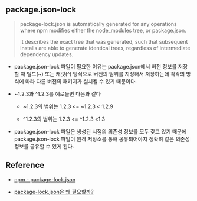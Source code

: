 ## package.json-lock

<blockquote>

package-lock.json is automatically generated for any operations where npm modifies either the node_modules tree, or package.json.

It describes the exact tree that was generated, such that subsequent installs are able to generate identical trees, regardless of intermediate dependency updates.

</blockquote>

- package.json-lock 파일이 필요한 이유는 package.json에서 버전 정보를 저장할 때 틸드(~) 또는 캐럿(^) 방식으로 버전의 범위를 지정해서 저장하는데 각각의 방식에 따라 다른 버전의 패키지가 설치될 수 있기 때문이다.

- ~1.2.3과 ^1.2.3를 예로들면 다음과 같다

  - ~1.2.3의 범위는 1.2.3 <= ~1.2.3 < 1.2.9

  - ^1.2.3의 범위는 1.2.3 <= ^1.2.3 <1.3

- package.json-lock 파일은 생성된 시점의 의존성 정보를 모두 갖고 있기 때문에 package.json-lock 파일이 원격 저장소를 통해 공유되어야지 정확히 같은 의존성 정보를 공유할 수 있게 된다.

## Reference

- [npm - package-lock.json](https://docs.npmjs.com/cli/v10/configuring-npm/package-lock-json)

- [package-lock.json은 왜 필요할까?](https://hyunjun19.github.io/2018/03/23/package-lock-why-need/)
